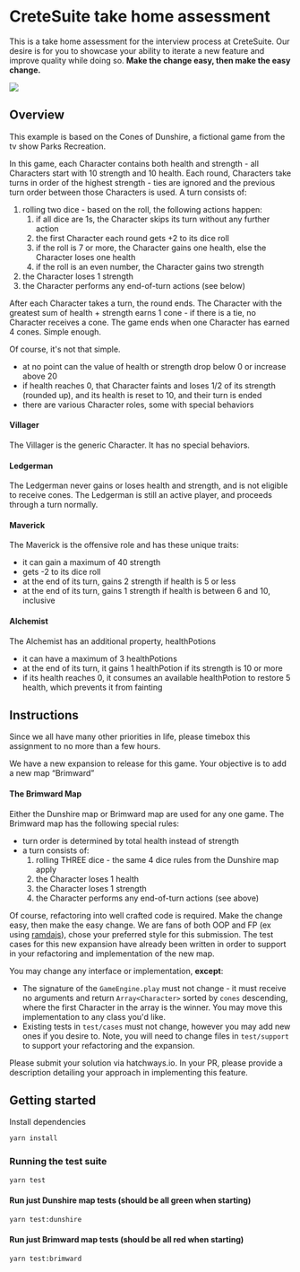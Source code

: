 # CreteSuite take home assessment
This is a take home assessment for the interview process at CreteSuite. Our desire is for you to showcase your ability to iterate a new feature and improve quality while doing so. **Make the change easy, then make the easy change.**

![](https://relevantmagazine.com/wp-content/uploads/2017/06/Screen-Shot-2015-01-16-at-8.57.34-AM.png)

## Overview
This example is based on the Cones of Dunshire, a fictional game from the tv show Parks Recreation.

In this game, each Character contains both health and strength - all Characters start with 10 strength and 10 health. Each round, Characters take turns in order of the highest strength - ties are ignored and the previous turn order between those Characters is used. A turn consists of:
1) rolling two dice - based on the roll, the following actions happen:
    1) if all dice are 1s, the Character skips its turn without any further action
    2) the first Character each round gets +2 to its dice roll
    3) if the roll is 7 or more, the Character gains one health, else the Character loses one health
    4) if the roll is an even number, the Character gains two strength
2) the Character loses 1 strength
3) the Character performs any end-of-turn actions (see below)

After each Character takes a turn, the round ends. The Character with the greatest sum of health + strength earns 1 cone - if there is a tie, no Character receives a cone. The game ends when one Character has earned 4 cones. Simple enough.

Of course, it's not that simple.
- at no point can the value of health or strength drop below 0 or increase above 20
- if health reaches 0, that Character faints and loses 1/2 of its strength (rounded up), and its health is reset to 10, and their turn is ended
- there are various Character roles, some with special behaviors

#### Villager
The Villager is the generic Character. It has no special behaviors.

#### Ledgerman
The Ledgerman never gains or loses health and strength, and is not eligible to receive cones. The Ledgerman is still an active player, and proceeds through a turn normally.

#### Maverick
The Maverick is the offensive role and has these unique traits:
- it can gain a maximum of 40 strength
- gets -2 to its dice roll
- at the end of its turn, gains 2 strength if health is 5 or less
- at the end of its turn, gains 1 strength if health is between 6 and 10, inclusive

#### Alchemist
The Alchemist has an additional property, healthPotions
- it can have a maximum of 3 healthPotions
- at the end of its turn, it gains 1 healthPotion if its strength is 10 or more
- if its health reaches 0, it consumes an available healthPotion to restore 5 health, which prevents it from fainting

## Instructions
Since we all have many other priorities in life, please timebox this assignment to no more than a few hours.

We have a new expansion to release for this game. Your objective is to add a new map “Brimward”

#### The Brimward Map
Either the Dunshire map or Brimward map are used for any one game. The Brimward map has the following special rules:
- turn order is determined by total health instead of strength
- a turn consists of:
    1) rolling THREE dice - the same 4 dice rules from the Dunshire map apply
    2) the Character loses 1 health
    2) the Character loses 1 strength
    4) the Character performs any end-of-turn actions (see above)

Of course, refactoring into well crafted code is required. Make the change easy, then make the easy change. We are fans of both OOP and FP (ex using [ramdajs](https://ramdajs.com/)), chose your preferred style for this submission. The test cases for this new expansion have already been written in order to support in your refactoring and implementation of the new map.

You may change any interface or implementation, **except**:
- The signature of the `GameEngine.play` must not change - it must receive no arguments and return `Array<Character>` sorted by `cones` descending, where the first Character in the array is the winner. You may move this implementation to any class you'd like.
- Existing tests in `test/cases` must not change, however you may add new ones if you desire to. Note, you will need to change files in `test/support` to support your refactoring and the expansion.

Please submit your solution via hatchways.io. In your PR, please provide a description detailing your approach in implementing this feature.

## Getting started
Install dependencies

```sh
yarn install
```

### Running the test suite
```sh
yarn test
```

#### Run just Dunshire map tests (should be all green when starting)
```sh
yarn test:dunshire
```

#### Run just Brimward map tests (should be all red when starting)
```sh
yarn test:brimward
```
